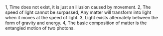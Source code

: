 1, Time does not exist, it is just an illusion caused by movement.
2, The speed of light cannot be surpassed, Any matter will transform into light when it moves at the speed of light.
3, Light exists alternately between the form of gravity and energy.
4, The basic composition of matter is the entangled motion of two photons.


